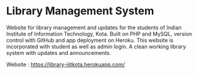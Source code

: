 # Library Management System

Website for library management and updates for the students of Indian Institute of Information Technology, Kota. Built on PHP and MySQL, version control with GitHub and app deployment on Heroku. This website is incorporated with student as well as admin login. A clean working library system with updates and announcements.

Website : https://library-iiitkota.herokuapp.com/
